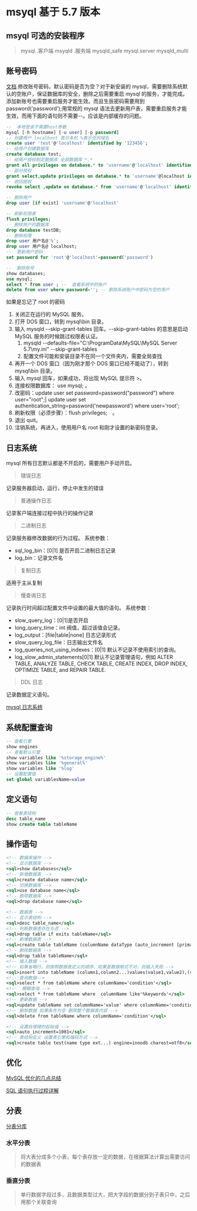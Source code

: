 # msyql 基于 5.7 版本

## msyql 可选的安装程序

> mysql .客户端
> msyqld .服务端
> mysqld_safe
> mysql.server
> mysqld_multi

## 账号密码

[文档](https://dev.mysql.com/doc/refman/8.0/en/account-management-sql.html).修改账号密码，默认密码是否为空？对于新安装的 mysql，需要删除系统默认的空账户，保证数据库的安全，删除之后需要重启 mysql 的服务，才能完成。添加新账号也需要重启服务才能生效。而且生辰密码需要用到 password('password');用常规的 mysql 语法去更新用户表，需要重启服务才能生效，而用下面的语句则不需要--。应该是内部缓存的问题。

```sql
--  本地登录不需要host参数
mysql [-h hostname] [-u user] [-p password]
-- 创建用户 localhost 表示本机 %表示任何域名
create user 'test'@'localhost' identified by '123456';
-- 给用户创建数据库
create database test;
-- 给用户授权制定数据库 全部数据库 *.*
grant all privileges on database.* to 'username'@'localhost' identified by 'password';
-- 部分授权
grant select,update privileges on database.* to 'username'@localhost identified;
-- 收回授权
revoke select ,update on database.* from 'username'@'localhost' identified by 'password';

-- 删除用户
drop user [if exist] 'username'@'localhost'

-- 刷新权限表
flush privileges;
-- 删除用户的数据库
drop database testDB;
-- 删除权限
drop user 用户名@'%';
drop user 用户名@ localhost;
--  更新用户密码
set password for 'root'@'localhost'=password('password')

--  删除账号
show databases;
use mysql;
select * from user ; --  查看系统中的账户
delete from user where password=''; -- 删除系统账户中密码为空的用户
```

如果是忘记了 root 的密码

1.  关闭正在运行的 MySQL 服务。
2.  打开 DOS 窗口，转到 mysql\bin 目录。
3.  输入 mysqld --skip-grant-tables 回车。--skip-grant-tables 的意思是启动 MySQL 服务的时候跳过权限表认证。
    1.  mysqld --defaults-file="C:\ProgramData\MySQL\MySQL Server 5.7\my.ini" --skip-grant-tables
    2.  配置文件可能和安装目录不在同一个文件夹内，需要全局查找
4.  再开一个 DOS 窗口（因为刚才那个 DOS 窗口已经不能动了），转到 mysql\bin 目录。
5.  输入 mysql 回车，如果成功，将出现 MySQL 提示符 >。
6.  连接权限数据库： use mysql; 。
7.  改密码：update user set password=password("password") where user="root";| update user set authentication_string=password('newpassword') where user='root';
8.  刷新权限（必须步骤）：flush privileges;　。
9.  退出 quit。
10. 注销系统，再进入，使用用户名 root 和刚才设置的新密码登录。

## 日志系统

mysql 所有日志默认都是不开启的，需要用户手动开启。

> 错误日志

记录服务器启动，运行，停止中发生的错误

> 普通操作日志

记录客户端连接过程中执行的操作记录

> 二进制日志

记录服务器修改数据的行为过程。
系统参数：

- sql_log_bin：[0|1] 是否开启二进制日志记录
- log_bin：记录文件名

> 复制日志

适用于主从复制

> 慢查询日志

记录执行时间超过配置文件中设置的最大值的语句。
系统参数：

- slow_query_log：[0|1]是否开启
- long_query_time：int 阀值，超过该值会记录。
- log_output：[file|table|none] 日志记录形式
- slow_query_log_file：日志输出文件名
- log_queries_not_using_indexes：[0|1] 默认不记录不使用索引的查询。
- log_slow_admin_statements[0|1] 默认不记录管理语句，例如 ALTER TABLE, ANALYZE TABLE, CHECK TABLE, CREATE INDEX, DROP INDEX, OPTIMIZE TABLE, and REPAIR TABLE.

> DDL 日志

记录数据定义语句。

[mysql 日志系统](https://segmentfault.com/a/1190000016642320)

## 系统配置查询

```sql
-- 查看引擎
show engines
-- 查看默认引擎
show variables like '%storage_engine%'
show variables like '%general%'
show variables like '%log'
-- 设置配置值
set global variablesName=value
```

## 定义语句

```sql
-- 查看表结构
desc table_name
show create table tableName
```

## 操作语句

```xml
<!-- 数据库操作 -->
<!-- 显示数据库 -->
<sql>show databases</sql>
<!-- 新增数据表 -->
<sql>create database name</sql>
<!-- 切换数据库 -->
<sql>use database name</sql>
<!-- 删除数据库 -->
<sql>drop database name</sql>

<!-- 数据表 -->
<!-- 显示表结构 -->
<sql>desc table_name</sql>
<!-- 判断数据表存在与否 -->
<sql>drop table if exits tableName</sql>
<!-- 新增数据表 -->
<sql>create table tableName (columnName dataType (auto_increment [primary key]),,[primary key(columnname)])</sql>
<!-- 删除数据表 -->
<sql>drop table tableName</sql>
<!-- 插入数据 -->
<!-- 如果省略行，则按照数据表定义的顺序，如果是数据格式不对，则插入失败 -->
<sql>insert into tableName (column1,column2...)values(value1,value2),(value1,value2)</sql>
<!-- 查询数据-->
<sql>select * from tableName where columnName='condition'</sql>
<!--  模糊查询 -->
<sql>select * from tableName where  columnName like'%keywords'</sql>
<!-- 更新数据 -->
<sql>update tableName set columnName='value' where columnName='condition'</sql>
<!-- 删除数据 如果条件为空 删除整个数据表内容 -->
<sql>delete from tableName where columnName='condition'</sql>

<!-- 设置自增键的起始值 -->
<sql>auto_increment=1001</sql>
<!-- 表结构定义 设置表引擎和编码方式 -->
<sql>create table test(name type ext...) engine=innodb charest=otf8</sql>
```

## 优化

[MySQL 优化的几点总结](https://segmentfault.com/a/1190000016486789)

[SQL 语句执行过程详解](https://juejin.im/post/5b7036de6fb9a009c40997eb)

## 分表

[分表分库](https://segmentfault.com/a/1190000016475827)

### 水平分表

> 将大表分成多个小表，每个表存放一定的数据，在根据算法计算出需要访问的数据表

### 垂直分表

> 单行数据字段过多，且数据类型过大，把大字段的数据分到子表只中，之后用那个关联查询
